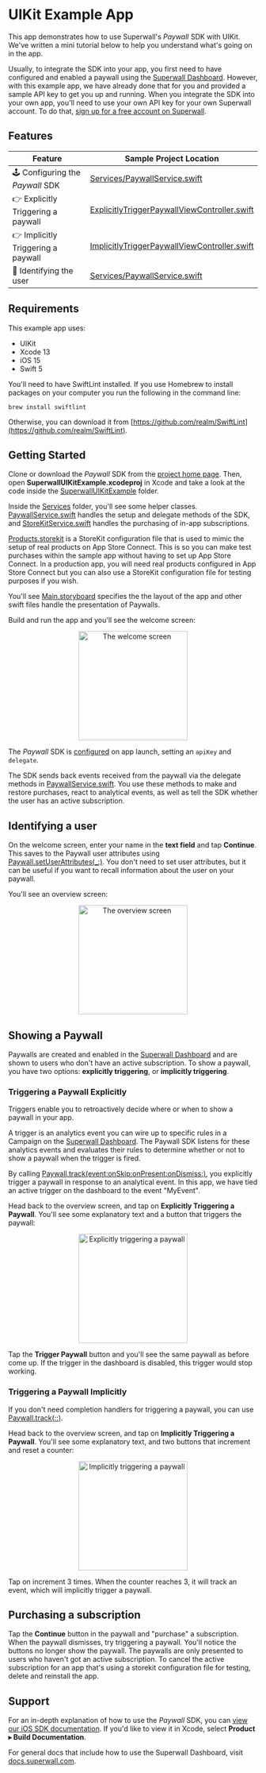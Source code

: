 # UIKit Example App

This app demonstrates how to use Superwall's *Paywall* SDK with UIKit. We've written a mini tutorial below to help you understand what's going on in the app.

Usually, to integrate the SDK into your app, you first need to have configured and enabled a paywall using the [Superwall Dashboard](https://superwall.com/dashboard). However, with this example app, we have already done that for you and provided a sample API key to get you up and running. When you integrate the SDK into your own app, you'll need to use your own API key for your own Superwall account. To do that, [sign up for a free account on Superwall](https://superwall.com/sign-up).

## Features

Feature | Sample Project Location 
--- | ---
🕹 Configuring the *Paywall* SDK | [Services/PaywallService.swift](SuperwallUIKitExample/Services/PaywallService.swift#L20)
👉 Explicitly Triggering a paywall | [ExplicitlyTriggerPaywallViewController.swift](SuperwallUIKitExample/ExplicitlyTriggerPaywallViewController.swift#L43)
👉 Implicitly Triggering a paywall | [ImplicitlyTriggerPaywallViewController.swift](SuperwallUIKitExample/ImplicitlyTriggerPaywallViewController.swift#L19)
👥 Identifying the user | [Services/PaywallService.swift](SuperwallUIKitExample/Services/PaywallService.swift#L31)

## Requirements

This example app uses:

- UIKit
- Xcode 13
- iOS 15
- Swift 5

You'll need to have SwiftLint installed. If you use Homebrew to install packages on your computer you run the following in the command line:

`brew install swiftlint`

Otherwise, you can download it from [https://github.com/realm/SwiftLint](https://github.com/realm/SwiftLint).

## Getting Started

Clone or download the *Paywall* SDK from the [project home page](https://github.com/superwall-me/paywall-ios). Then, open **SuperwallUIKitExample.xcodeproj** in Xcode and take a look at the code inside the [SuperwallUIKitExample]() folder.

Inside the [Services](SuperwallUIKitExample/Services) folder, you'll see some helper classes. [PaywallService.swift](SuperwallUIKitExample/Services/PaywallService.swift) handles the setup and delegate methods of the SDK, and [StoreKitService.swift](SuperwallUIKitExample/Services/StoreKitService.swift) handles the purchasing of in-app subscriptions.

[Products.storekit](SuperwallUIKitExample/Products.storekit) is a StoreKit configuration file that is used to mimic the setup of real products on App Store Connect. This is so you can make test purchases within the sample app without having to set up App Store Connect. In a production app, you will need real products configured in App Store Connect but you can also use a StoreKit configuration file for testing purposes if you wish.

You'll see [Main.storyboard](SuperwallUIKitExample/Base.lproj/Main.storyboard) specifies the the layout of the app and other swift files handle the presentation of Paywalls.

Build and run the app and you'll see the welcome screen:

<p align="center">
  <img src="https://user-images.githubusercontent.com/3296904/161958142-c2f195b9-bd43-4f4e-9521-87c6fe4238ec.png" alt="The welcome screen" width="220px" />
</p>

The *Paywall* SDK is [configured](SuperwallUIKitExample/Services/PaywallService.swift#L20) on app launch, setting an `apiKey` and `delegate`.

The SDK sends back events received from the paywall via the delegate methods in [PaywallService.swift](SuperwallUIKitExample/Services/PaywallService.swift). You use these methods to make and restore purchases, react to analytical events, as well as tell the SDK whether the user has an active subscription. 

## Identifying a user

On the welcome screen, enter your name in the **text field** and tap **Continue**. This saves to the Paywall user attributes using   [Paywall.setUserAttributes(_:)](SuperwallUIKitExample/Services/PaywallService.swift#L31). You don't need to set user attributes, but it can be useful if you want to recall information about the user on your paywall.

You'll see an overview screen:

<p align="center">
  <img src="https://user-images.githubusercontent.com/3296904/161960829-dfdc1319-571a-4784-b18f-bbb8c07f5a65.png" alt="The overview screen" width="220px" />
</p>

## Showing a Paywall

Paywalls are created and enabled in the [Superwall Dashboard](https://superwall.com/dashboard) and are shown to users who don't have an active subscription. To show a paywall, you have two options: **explicitly triggering**, or **implicitly triggering**.

### Triggering a Paywall Explicitly

Triggers enable you to retroactively decide where or when to show a paywall in your app.

A trigger is an analytics event you can wire up to specific rules in a Campaign on the [Superwall Dashboard](https://superwall.com/dashboard). The Paywall SDK listens for these analytics events and evaluates their rules to determine whether or not to show a paywall when the trigger is fired.

By calling [Paywall.track(event:onSkip:onPresent:onDismiss:)](SuperwallUIKitExample/ExplicitlyTriggerPaywallViewController.swift#L43), you explicitly trigger a paywall in response to an analytical event. In this app, we have tied an active trigger on the dashboard to the event "MyEvent". 

Head back to the overview screen, and tap on **Explicitly Triggering a Paywall**. You'll see some explanatory text and a button that triggers the paywall:

<p align="center">
  <img src="https://user-images.githubusercontent.com/3296904/161961942-2b7ccf40-83d1-47c5-8f49-6fb409b17491.png" alt="Explicitly triggering a paywall" width="220px" />
</p>

Tap the **Trigger Paywall** button and you'll see the same paywall as before come up. If the trigger in the dashboard is disabled, this trigger would stop working.

### Triggering a Paywall Implicitly

If you don't need completion handlers for triggering a paywall, you can use [Paywall.track(_:_:)](SuperwallUIKitExample/ImplicitlyTriggerPaywallViewController.swift#L19).

Head back to the overview screen, and tap on **Implicitly Triggering a Paywall**. You'll see some explanatory text, and two buttons that increment and reset a counter:

<p align="center">
  <img src="https://user-images.githubusercontent.com/3296904/161962060-798c28a1-690c-46b0-b702-e273c80465f4.png" alt="Implicitly triggering a paywall" width="220px" />
</p>

Tap on increment 3 times. When the counter reaches 3, it will track an event, which will implicitly trigger a paywall. 

## Purchasing a subscription

Tap the **Continue** button in the paywall and "purchase" a subscription. When the paywall dismisses, try triggering a paywall. You'll notice the buttons no longer show the paywall. The paywalls are only presented to users who haven't got an active subscription. To cancel the active subscription for an app that's using a storekit configuration file for testing, delete and reinstall the app.

## Support

For an in-depth explanation of how to use the *Paywall* SDK, you can [view our iOS SDK documentation](https://sdk.superwall.me/documentation/paywall/). If you'd like to view it in Xcode, select **Product ▸ Build Documentation**.

For general docs that include how to use the Superwall Dashboard, visit [docs.superwall.com](https://docs.superwall.com/docs).
